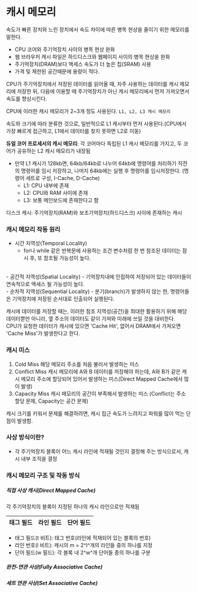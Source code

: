 # 캐시 메모리
속도가 빠른 장치와 느린 장치에서 속도 차이에 따른 병목 현상을 줄이기 위한 메모리를 말한다.

- CPU 코어와 주기억장치 사이의 병목 현상 완화
- 웹 브라우저 캐시 파일은 하드디스크와 웹페이지 사이의 병목 현상을 완화
- 주기억장치(DRAM)보다 액세스 속도가 더 높은 칩(SRAM) 사용
- 가격 및 제한된 공간때문에 용량이 적다.

CPU가 주기억장치에서 저장된 데이터를 읽어올 때, 자주 사용하는 데이터를 캐시 메모리에 저장한 뒤, 다음에 이용할 때 주기억장치가 아닌 캐시 메모리에서 먼저 가져오면서 속도를 향상시킨다.

CPU에 이러한 캐시 메모리가 2~3개 정도 사용된다. `L1, L2, L3 캐시 메모리`

속도와 크기에 따라 분류한 것으로, 일반적으로 L1 캐시부터 먼저 사용된다.(CPU에서 가장 빠르게 접근하고, L1에서 데이터를 찾지 못하면 L2로 이동)

**듀얼 코어 프로세서의 캐시 메모리**: 각 코어마다 독립된 L1 캐시 메모리를 가지고, 두 코어가 공유하는 L2 캐시 메모리가 내장됨

- 만약 L1 캐시가 128kb면, 64kb/64kb로 나누어 64kb에 명령어를 처리하기 직전의 명령어를 임시 저장하고, 나머지 64kb에는 실행 후 명령어를 임시저장한다. (명령어 세트로 구성, I-Cache, D-Cache)
    - L1: CPU 내부에 존재
    - L2: CPU와 RAM 사이에 존재
    - L3: 보통 메인보드에 존재한다고 함

디스크 캐시: 주기억장치(RAM)와 보조기억장치(하드디스크) 사이에 존재하는 캐시
<br>

### 캐시 메모리 작동 원리
- 시간 지역성(Temporal Locality)
    - for나 while 같은 반복문에 사용하는 조건 변수처럼 한 번 참조된 데이터는 잠시 후, 또 참조될 가능성이 높다.
<br>
- 공간적 지역성(Spatial Locality)
    - 기억장치내에 인접하여 저장되어 있는 데이터들이 연속적으로 액세스 될 가능성이 높다.
<br>
- 순차적 지역성(Sequential Locality)
    - 분기(branch)가 발생하지 않는 한, 명령어들은 기억장치에 저장된 순서대로 인출되어 실행된다.
<br>

캐시에 데이터를 저장할 때는, 이러한 참조 지역성(공간)을 최대한 활용하기 위해 해당 데이터뿐만 아니라, 옆 주소의 데이터도 같이 가져와 미래에 쓰일 것을 대비한다.
<br>
CPU가 요청한 데이터가 캐시에 있으면 'Cache Hit', 없어서 DRAM에서 가져오면 'Cache Miss'가 발생한다고 한다.

### 캐시 미스
1. Cold Miss
    해당 메모리 주소를 처음 불러서 발생하는 미스
2. Conflict Miss
    캐시 메모리에 A와 B 데이터를 저장해야 하는데, A와 B가 같은 캐시 메모리 주소에 할당되어 있어서 발생하는 미스(Direct Mapped Cache에서 많이 발생)
3. Capacity Miss
    캐시 메모리의 공간이 부족해서 발생하는 미스 (Conflict는 주소 할당 문제, Capacity는 공간 문제)

캐시 크기를 키워서 문제를 해결하려면, 캐시 접근 속도가 느려지고 파워를 많이 먹는 단점이 발생함.

### 사상 방식이란?
- 각 주기억장치 블록이 어느 캐시 라인에 적재될 것인지 결정해 주는 방식으로서, 캐시 내부 조직을 결정

### 캐시 메모리 구조 및 작동 방식

##### 직접 사상 캐시(Direct Mapped Cache)
각 주기억장치의 블록이 지정된 하나의 캐시 라인으로만 적재됨

|태그 필드|라인 필드|단어 필드|
|---|---|---|
- 태그 필드(t 비트): 태그 번호(라인에 적재되어 있는 블록의 번호)
- 라인 번호(l 비트): 캐시의 m = 2^l^개의 라인들 중의 하나를 지정
- 단어 필드(w 필드): 각 블록 내 2^w^개 단어들 중의 하나를 구분


##### 완전-연관 사상(Fully Associative Cache)


##### 세트 연관 사상(Set Associative Cache)

